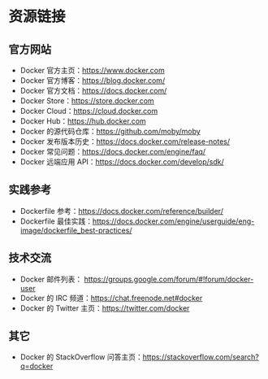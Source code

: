 # 资源链接

## 官方网站

* Docker 官方主页：https://www.docker.com
* Docker 官方博客：https://blog.docker.com/
* Docker 官方文档：https://docs.docker.com/
* Docker Store：https://store.docker.com
* Docker Cloud：https://cloud.docker.com
* Docker Hub：https://hub.docker.com
* Docker 的源代码仓库：https://github.com/moby/moby
* Docker 发布版本历史：https://docs.docker.com/release-notes/
* Docker 常见问题：https://docs.docker.com/engine/faq/
* Docker 远端应用 API：https://docs.docker.com/develop/sdk/

## 实践参考

* Dockerfile 参考：https://docs.docker.com/reference/builder/
* Dockerfile 最佳实践：https://docs.docker.com/engine/userguide/eng-image/dockerfile_best-practices/

## 技术交流

* Docker 邮件列表： https://groups.google.com/forum/#!forum/docker-user
* Docker 的 IRC 频道：https://chat.freenode.net#docker
* Docker 的 Twitter 主页：https://twitter.com/docker

## 其它

* Docker 的 StackOverflow 问答主页：https://stackoverflow.com/search?q=docker

